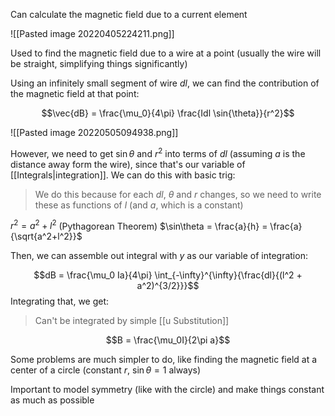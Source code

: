 Can calculate the magnetic field due to a current element

![[Pasted image 20220405224211.png]]

Used to find the magnetic field due to a wire at a point (usually the wire will be straight, simplifying things significantly)



Using an infinitely small segment of wire $dl$, we can find the contribution of the magnetic field at that point:

$$\vec{dB} = \frac{\mu_0}{4\pi} \frac{Idl \sin{\theta}}{r^2}$$

![[Pasted image 20220505094938.png]]

However, we need to get $\sin{\theta}$ and $r^2$ into terms of $dl$ (assuming $a$ is the distance away form the wire), since that's our variable of [[Integrals|integration]]. We can do this with basic trig:

> We do this because for each $dl$, $\theta$ and $r$ changes, so we need to write these as functions of $l$ (and $a$, which is a constant)


$r^2 = a^2 + l^2$ (Pythagorean Theorem)
$\sin\theta = \frac{a}{h} = \frac{a}{\sqrt{a^2+l^2}}$

Then, we can assemble out integral with $y$ as our variable of integration:

$$dB = \frac{\mu_0 Ia}{4\pi} \int_{-\infty}^{\infty}{\frac{dl}{(l^2 + a^2)^{3/2}}}$$
Integrating that, we get:

> Can't be integrated by simple [[u Substitution]]

$$B = \frac{\mu_0I}{2\pi a}$$

Some problems are much simpler to do, like finding the magnetic field at a center of a circle (constant $r$, $\sin\theta = 1$ always) 

Important to model symmetry (like with the circle) and make things constant as much as possible



